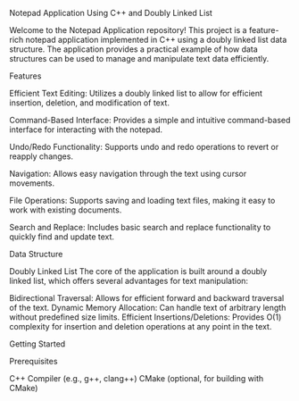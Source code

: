 Notepad Application Using C++ and Doubly Linked List

Welcome to the Notepad Application repository! This project is a feature-rich notepad application implemented in C++ using a doubly linked list data structure. The application provides a practical example of how data structures can be used to manage and manipulate text data efficiently.

Features

Efficient Text Editing: Utilizes a doubly linked list to allow for efficient insertion, deletion, and modification of text.

Command-Based Interface: Provides a simple and intuitive command-based interface for interacting with the notepad.

Undo/Redo Functionality: Supports undo and redo operations to revert or reapply changes.

Navigation: Allows easy navigation through the text using cursor movements.

File Operations: Supports saving and loading text files, making it easy to work with existing documents.

Search and Replace: Includes basic search and replace functionality to quickly find and update text.

Data Structure

Doubly Linked List
The core of the application is built around a doubly linked list, which offers several advantages for text manipulation:

Bidirectional Traversal: Allows for efficient forward and backward traversal of the text.
Dynamic Memory Allocation: Can handle text of arbitrary length without predefined size limits.
Efficient Insertions/Deletions: Provides O(1) complexity for insertion and deletion operations at any point in the text.

Getting Started

Prerequisites

C++ Compiler (e.g., g++, clang++)
CMake (optional, for building with CMake)
